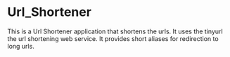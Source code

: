 # Url_Shortener
This is a Url Shortener application that shortens the urls. It uses the tinyurl the url shortening web service. It provides short aliases for redirection to long urls.
